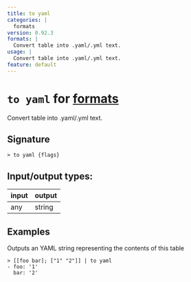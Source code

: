 ```yaml
---
title: to yaml
categories: |
  formats
version: 0.92.3
formats: |
  Convert table into .yaml/.yml text.
usage: |
  Convert table into .yaml/.yml text.
feature: default
---
```

<!-- This file is automatically generated. Please edit the command in https://github.com/nushell/nushell instead. -->

# `to yaml` for [formats](/commands/categories/formats.md)

<div class='command-title'>Convert table into .yaml&#x2f;.yml text.</div>

## Signature

```> to yaml {flags} ```


## Input/output types:

| input | output |
| ----- | ------ |
| any   | string |

## Examples

Outputs an YAML string representing the contents of this table
```nu
> [[foo bar]; ["1" "2"]] | to yaml
- foo: '1'
  bar: '2'

```
